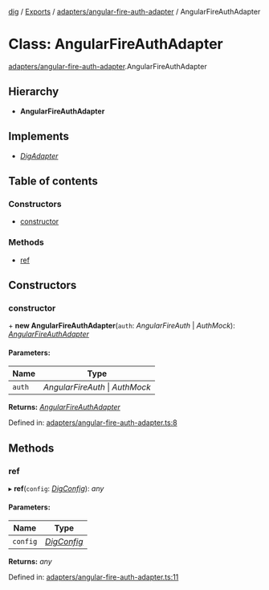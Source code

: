 [dig](../../README.md) / [Exports](../../modules.md) / [adapters/angular-fire-auth-adapter](../../modules/adapters_angular_fire_auth_adapter.md) / AngularFireAuthAdapter

# Class: AngularFireAuthAdapter

[adapters/angular-fire-auth-adapter](../../modules/adapters_angular_fire_auth_adapter.md).AngularFireAuthAdapter

## Hierarchy

* **AngularFireAuthAdapter**

## Implements

* [*DigAdapter*](../../interfaces/interfaces/dig-adapter.digadapter.md)

## Table of contents

### Constructors

- [constructor](angular-fire-auth-adapter.angularfireauthadapter.md#constructor)

### Methods

- [ref](angular-fire-auth-adapter.angularfireauthadapter.md#ref)

## Constructors

### constructor

\+ **new AngularFireAuthAdapter**(`auth`: *AngularFireAuth* \| *AuthMock*): [*AngularFireAuthAdapter*](angular-fire-auth-adapter.angularfireauthadapter.md)

#### Parameters:

Name | Type |
------ | ------ |
`auth` | *AngularFireAuth* \| *AuthMock* |

**Returns:** [*AngularFireAuthAdapter*](angular-fire-auth-adapter.angularfireauthadapter.md)

Defined in: [adapters/angular-fire-auth-adapter.ts:8](https://github.com/dig-platform/dig-app/blob/67b98b9d/projects/dig/src/lib/adapters/angular-fire-auth-adapter.ts#L8)

## Methods

### ref

▸ **ref**(`config`: [*DigConfig*](../../interfaces/interfaces/dig-config.digconfig.md)): *any*

#### Parameters:

Name | Type |
------ | ------ |
`config` | [*DigConfig*](../../interfaces/interfaces/dig-config.digconfig.md) |

**Returns:** *any*

Defined in: [adapters/angular-fire-auth-adapter.ts:11](https://github.com/dig-platform/dig-app/blob/67b98b9d/projects/dig/src/lib/adapters/angular-fire-auth-adapter.ts#L11)

